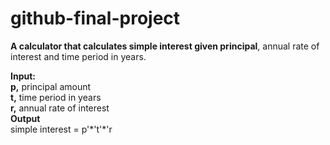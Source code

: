 # github-final-project  
**A calculator that calculates simple interest given principal**, annual rate of interest and time period in years.  
  
**Input:**  
   **p,** principal amount  
   **t,** time period in years  
   **r,** annual rate of interest  
**Output**  
simple interest = p'\*'t'\*'r
